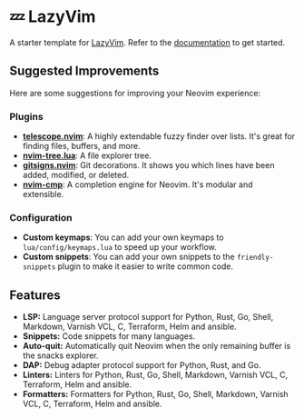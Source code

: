 # 💤 LazyVim

A starter template for [LazyVim](https://github.com/LazyVim/LazyVim).
Refer to the [documentation](https://lazyvim.github.io/installation) to get started.

## Suggested Improvements

Here are some suggestions for improving your Neovim experience:

### Plugins

* **[telescope.nvim](https://github.com/nvim-telescope/telescope.nvim)**: A highly extendable fuzzy finder over lists. It's great for finding files, buffers, and more.
* **[nvim-tree.lua](https://github.com/nvim-tree/nvim-tree.lua)**: A file explorer tree.
* **[gitsigns.nvim](https://github.com/lewis6991/gitsigns.nvim)**: Git decorations. It shows you which lines have been added, modified, or deleted.
* **[nvim-cmp](https://github.com/hrsh7th/nvim-cmp)**: A completion engine for Neovim. It's modular and extensible.

### Configuration

* **Custom keymaps**: You can add your own keymaps to `lua/config/keymaps.lua` to speed up your workflow.
* **Custom snippets**: You can add your own snippets to the `friendly-snippets` plugin to make it easier to write common code.

## Features

* **LSP:** Language server protocol support for Python, Rust, Go, Shell, Markdown, Varnish VCL, C, Terraform, Helm and ansible.
* **Snippets:** Code snippets for many languages.
* **Auto-quit:** Automatically quit Neovim when the only remaining buffer is the snacks explorer.
* **DAP:** Debug adapter protocol support for Python, Rust, and Go.
* **Linters:** Linters for Python, Rust, Go, Shell, Markdown, Varnish VCL, C, Terraform, Helm and ansible.
* **Formatters:** Formatters for Python, Rust, Go, Shell, Markdown, Varnish VCL, C, Terraform, Helm and ansible.
